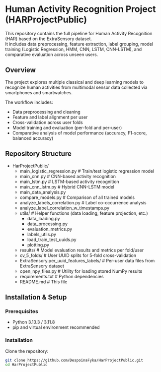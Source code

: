 # Human Activity Recognition Project (HARProjectPublic)

This repository contains the full pipeline for Human Activity Recognition (HAR) based on the ExtraSensory dataset.  
It includes data preprocessing, feature extraction, label grouping, model training (Logistic Regression, HMM, CNN, LSTM, CNN-LSTM), and comparative evaluation across unseen users.

## Overview

The project explores multiple classical and deep learning models to recognize human activities from multimodal sensor data collected via smartphones and smartwatches.

The workflow includes:
- Data preprocessing and cleaning
- Feature and label alignment per user
- Cross-validation across user folds
- Model training and evaluation (per-fold and per-user)
- Comparative analysis of model performance (accuracy, F1-score, balanced accuracy)

## Repository Structure
<ul>
  <li>HarProjectPublic/
    <ul>
      <li>main_logistic_regression.py # Train/test logistic regression model</li>
      <li>main_cnn.py                 # CNN-based activity recognition</li>
      <li>main_lstm.py                # LSTM-based activity recognition</li>
      <li>main_cnn_lstm.py            # Hybrid CNN-LSTM model</li>
      <li>main_data_analysis.py       </li>
      <li>compare_models.py           # Comparison of all trained models</li>
      <li>analyze_labels_correlation.py   # Label co-occurrence analysis</li>
      <li>analyze_label_correlation_w_timestamps.py</li>
      <li>utils/                      # Helper functions (data loading, feature projection, etc.)
          <ul>
            <li>data_loading.py</li>
            <li>data_processing.py</li>
            <li>evaluation_metrics.py</li>
            <li>labels_utils.py</li>
            <li>load_train_test_uuids.py</li>
            <li>plotting.py</li>
          </ul>
      </li>
      <li>results/       # Model evaluation results and metrics per fold/user</li>
      <li>cv_5_folds/    # User UUID splits for 5-fold cross-validation</li>
      <li>ExtraSensory.per_uuid_features_labels/   # Per-user data files from ExtraSensory dataset</li>
      <li>open_npy_files.py               # Utility for loading stored NumPy results</li>
      <li>requirements.txt                # Python dependencies</li>
      <li>README.md                       # This file</li>
    </ul>
  </li>
</ul>

## Installation & Setup

### Prerequisites
- Python 3.13.3 / 3.11.8
- pip and virtual environment recommended

### Installation
Clone the repository:
```bash
git clone https://github.com/DespoinaFyka/HarProjectPublic.git
cd HarProjectPublic




